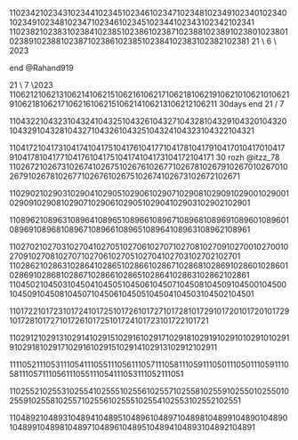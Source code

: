 1102342102343102344102345102346102347102348102349102340102340102349102348102347102346102345102344102343102342102341
1102382102383102384102385102386102387102388102389102380102380102389102388102387102386102385102384102383102382102381
21 \ 6 \ 2023

end @Rahand919

21 \ 7 \2023
1106212106213106214106215106216106217106218106219106210106210106219106218106217106216106215106214106213106212106211
30days end 21 / 7

1104322104323104324104325104326104327104328104329104320104320104329104328104327104326104325104324104323104322104321

1104172104173104174104175104176104177104178104179104170104170104179104178104177104176104175104174104173104172104171
30 rozh @itzz_78
1102672102673102674102675102676102677102678102679102670102670102679102678102677102676102675102674102673102672102671

1102902102903102904102905102906102907102908102909102900102900102909102908102907102906102905102904102903102902102901

1108962108963108964108965108966108967108968108969108960108960108969108968108967108966108965108964108963108962108961

1102702102703102704102705102706102707102708102709102700102700102709102708102707102706102705102704102703102702102701
1102862102863102864102865102866102867102868102869102860102860102869102868102867102866102865102864102863102862102861
1104502104503104504104505104506104507104508104509104500104500104509104508104507104506104505104504104503104502104501

1101722101723101724101725101726101727101728101729101720101720101729101728101727101726101725101724101723101722101721

1102912102913102914102915102916102917102918102919102910102910102919102918102917102916102915102914102913102912102911

1111052111053111054111055111056111057111058111059111050111050111059111058111057111056111055111054111053111052111051


1102552102553102554102555102556102557102558102559102550102550102559102558102557102556102555102554102553102552102551

1104892104893104894104895104896104897104898104899104890104890104899104898104897104896104895104894104893104892104891
